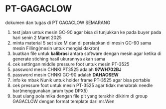 # PT-GAGACLOW
dokumen dan tugas di PT GAGACLOW SEMARANG
1. test jalan untuk mesin GC-90 agar bisa di tunjukkan ke pada buyer pada hari senin 2 Maret 2025
2. minta material 5 set size M dan di persiapkan di mesin GC-90 sama mesin Filling(mesin untuk mengisi dakron)
3. buatkan file untuk **kalibrasi** antara software dengan mesin agar ketika di generate stiching hasil ukurannya akan sama
4. cek settingan middle pressure foot untuk mesin PT-3525
5. password mesin CHNKI PT3525 adalah **97WH702BJ**
6. password mesin CHNKI GC-90 adalah **DAHAOSEW**
7. info ke mbak Nunik untuk holder frame PT-3525 agar bisa portable
8. cek pressure foot untuk mesin PT-3525 agar tidak menabrak needle bar(menggunakan jarum type DPX5)
9. buat ulang pola mika dengan file plt yang terakhir dikirim di group GAGACLOW dengan format template dari mr.Wen
